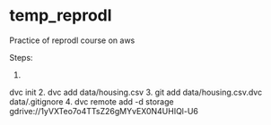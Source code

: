 # temp_reprodl
Practice of reprodl course on aws

Steps:

1.
dvc init
2.
dvc add data/housing.csv
3.
git add data/housing.csv.dvc data/.gitignore
4.
dvc remote add -d storage gdrive://1yVXTeo7o4TTsZ26gMYvEX0N4UHIQl-U6